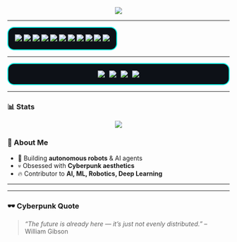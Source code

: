 
<!-- Banner -->
<!-- Typing animation -->
<p align="center">
  <a href="https://git.io/typing-svg">
    <img src="https://readme-typing-svg.herokuapp.com?font=Orbitron&size=25&duration=3000&color=00FFEA&center=true&vCenter=true&lines=EDVREPO;Robotics+Developer;AI+Engineer;Neural+Dreamer" />
  </a>
</p>

---

<!-- Panel de badges con fondo oscuro y borde neón -->
<div align="center" style="background-color:#0d1117; border: 2px solid #00FFEA; border-radius:15px; padding:15px; display:inline-block;">
  <img src="https://img.shields.io/badge/Python-0d1117?style=for-the-badge&logo=python&logoColor=00FFEA" />
  <img src="https://img.shields.io/badge/Linux-0d1117?style=for-the-badge&logo=linux&logoColor=00FFEA" />
  <img src="https://img.shields.io/badge/Bash-0d1117?style=for-the-badge&logo=gnu-bash&logoColor=00FFEA" />
  <img src="https://img.shields.io/badge/C-0d1117?style=for-the-badge&logo=c&logoColor=00FFEA" />
  <img src="https://img.shields.io/badge/C++-0d1117?style=for-the-badge&logo=c%2B%2B&logoColor=00FFEA" />
  <img src="https://img.shields.io/badge/ROS2-0d1117?style=for-the-badge&logo=ros&logoColor=ff0066" />
  <img src="https://img.shields.io/badge/TensorFlow-0d1117?style=for-the-badge&logo=tensorflow&logoColor=fcee0c" />
  <img src="https://img.shields.io/badge/PyTorch-0d1117?style=for-the-badge&logo=pytorch&logoColor=ff0066" />
  <img src="https://img.shields.io/badge/React-0d1117?style=for-the-badge&logo=react&logoColor=00FFEA" />
  <img src="https://img.shields.io/badge/Flask-0d1117?style=for-the-badge&logo=flask&logoColor=00FFEA" />
  <img src="https://img.shields.io/badge/Flutter-0d1117?style=for-the-badge&logo=flutter&logoColor=00FFEA" />
</div>

---


<div align="center" style="display:flex; flex-wrap:wrap; justify-content:center; gap:10px; background-color:#0d1117; border:2px solid #00FFEA; border-radius:15px; padding:15px;">
  
  <!-- SolidWorks -->
  <img src="https://img.shields.io/badge/SolidWorks-0d1117?style=for-the-badge&logo=solidworks&logoColor=00FFEA" />

  <!-- FreeCAD -->
  <img src="https://img.shields.io/badge/FreeCAD-0d1117?style=for-the-badge&logo=freecad&logoColor=00FFEA" />

  <!-- Salome-Meca -->
  <img src="https://img.shields.io/badge/Salome--Meca-0d1117?style=for-the-badge&logoColor=FF00FF&labelColor=0d1117" />

  <!-- MBDyn -->
  <img src="https://img.shields.io/badge/MBDyn-0d1117?style=for-the-badge&logoColor=00FFFF&labelColor=0d1117" />

</div>

---
### 📊 Stats
<p align="center">
  <img src="https://github-readme-stats.vercel.app/api?username=TUUSUARIO&show_icons=true&theme=radical&hide_border=true&bg_color=0d1117&title_color=00FFEA&icon_color=ff0066&text_color=FFFFFF" />
</p>



### 🧠 About Me
- 🚀 Building **autonomous robots** & AI agents  
- 💀 Obsessed with **Cyberpunk aesthetics**  
- 🔥 Contributor to **AI, ML, Robotics, Deep Learning**

---
---

### 🕶️ Cyberpunk Quote
> *“The future is already here — it’s just not evenly distributed.”* – William Gibson

<!--
**edvrepo/edvrepo** is a ✨ _special_ ✨ repository because its `README.md` (this file) appears on your GitHub profile.

Here are some ideas to get you started:

- 🔭 I’m currently working on ...
- 🌱 I’m currently learning ...
- 👯 I’m looking to collaborate on ...
- 🤔 I’m looking for help with ...
- 💬 Ask me about ...
- 📫 How to reach me: ...
- 😄 Pronouns: ...
- ⚡ Fun fact: ...
-->

